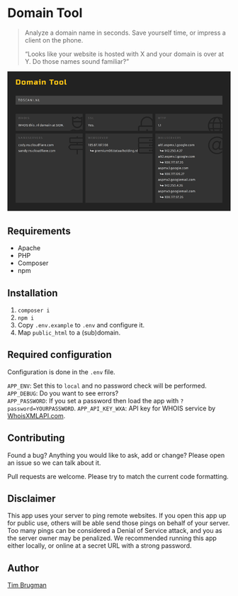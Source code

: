 # Domain Tool

> Analyze a domain name in seconds. Save yourself time, or impress a client on the phone.
>
> “Looks like your website is hosted with X and your domain is over at Y. Do those names sound familiar?”

![screenshot](/screenshot.png)

## Requirements

- Apache
- PHP
- Composer
- npm

## Installation

1. `composer i`
1. `npm i`
1. Copy `.env.example` to `.env` and configure it.
1. Map `public_html` to a (sub)domain.

## Required configuration

Configuration is done in the `.env` file.

`APP_ENV`: Set this to `local` and no password check will be performed.<br>
`APP_DEBUG`: Do you want to see errors?<br>
`APP_PASSWORD`: If you set a password then load the app with `?password=YOURPASSWORD`.
`APP_API_KEY_WXA`: API key for WHOIS service by [WhoisXMLAPI.com](https://whois.whoisxmlapi.com/).

## Contributing

Found a bug? Anything you would like to ask, add or change? Please open an issue so we can talk about it.

Pull requests are welcome. Please try to match the current code formatting.

## Disclaimer

This app uses your server to ping remote websites. If you open this app up for public use, others will be able send those pings on behalf of your server. Too many pings can be considered a Denial of Service attack, and you as the server owner may be penalized. We recommended running this app either locally, or online at a secret URL with a strong password.

## Author

[Tim Brugman](https://github.com/Brugman)
